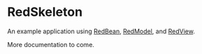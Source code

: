 RedSkeleton
===========

An example application using [RedBean][1], [RedModel][2], and [RedView][3].

More documentation to come.

[1]: https://github.com/gabordemooij/redbean
[2]: https://github.com/gitbuh/redmodel
[3]: https://github.com/gitbuh/redview



